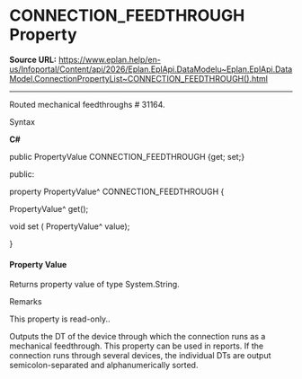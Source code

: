 # CONNECTION_FEEDTHROUGH Property

**Source URL:** https://www.eplan.help/en-us/Infoportal/Content/api/2026/Eplan.EplApi.DataModelu~Eplan.EplApi.DataModel.ConnectionPropertyList~CONNECTION_FEEDTHROUGH().html

---

Routed mechanical feedthroughs # 31164.

Syntax

**C#**



public PropertyValue CONNECTION_FEEDTHROUGH {get; set;}

public:

property PropertyValue^ CONNECTION_FEEDTHROUGH {

   PropertyValue^ get();

   void set (    PropertyValue^ value);

}


#### Property Value

Returns property value of type System.String.

Remarks

This property is read-only..

Outputs the DT of the device through which the connection runs as a mechanical feedthrough. This property can be used in reports. If the connection runs through several devices, the individual DTs are output semicolon-separated and alphanumerically sorted.
